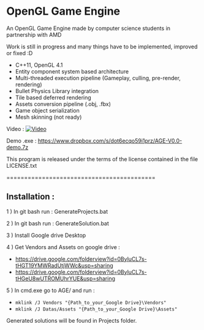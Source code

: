 OpenGL Game Engine
================

An OpenGL Game Engine made by computer science students in partnership with AMD

Work is still in progress and many things have to be implemented, improved or fixed :D

- C++11, OpenGL 4.1
- Entity component system based architecture
- Multi-threaded execution pipeline (Gameplay, culling, pre-render, rendering)
- Bullet Physics Library integration
- Tile based deferred rendering
- Assets conversion pipeline (.obj, .fbx)
- Game object serialization
- Mesh skinning (not ready)

Video :
[![Video](http://img.youtube.com/vi/ebwDNA2wz-k/0.jpg)](http://www.youtube.com/watch?v=ebwDNA2wz-k)

Demo .exe : https://www.dropbox.com/s/dot6ecqo59i1prz/AGE-V0.0-demo.7z

This program is released under the terms of the license contained in the file LICENSE.txt


==========================================

## Installation :

1 ) In git bash run : GenerateProjects.bat

2 ) In git bash run : GenerateSolution.bat

3 ) Install Google drive Desktop

4 ) Get Vendors and Assets on google drive :

- https://drive.google.com/folderview?id=0ByluCL7s-tHGT19YMWRadUtjWWc&usp=sharing
- https://drive.google.com/folderview?id=0ByluCL7s-tHGeU8wUTROMUhrYUE&usp=sharing

5 ) In cmd.exe go to AGE/ and run :

- `mklink /J Vendors "{Path_to_your_Google Drive}\Vendors"`
- `mklink /J Datas/Assets "{Path_to_your_Google Drive}\Assets"`

Generated solutions will be found in Projects folder.
